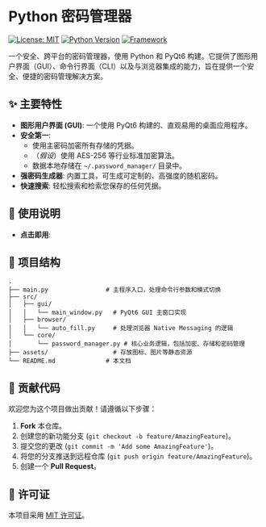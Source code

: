 # Python 密码管理器

[![License: MIT](https://img.shields.io/badge/License-MIT-yellow.svg)](https://opensource.org/licenses/MIT)
[![Python Version](https://img.shields.io/badge/python-3.8+-blue.svg)](https://www.python.org/downloads/)
[![Framework](https://img.shields.io/badge/UI-PyQt6-brightgreen.svg)](https://www.riverbankcomputing.com/software/pyqt/)

一个安全、跨平台的密码管理器，使用 Python 和 PyQt6 构建。它提供了图形用户界面（GUI）、命令行界面（CLI）以及与浏览器集成的能力，旨在提供一个安全、便捷的密码管理解决方案。

## ✨ 主要特性

- **图形用户界面 (GUI)**: 一个使用 PyQt6 构建的、直观易用的桌面应用程序。
- **安全第一**:
  - 使用主密码加密所有存储的凭据。
  - （*假设*）使用 AES-256 等行业标准加密算法。
  - 数据本地存储在 `~/.password_manager/` 目录中。
- **强密码生成器**: 内置工具，可生成可定制的、高强度的随机密码。
- **快速搜索**: 轻松搜索和检索您保存的任何凭据。


## 🚀 使用说明

- **点击即用**:

## 📂 项目结构

```
.
├── main.py                # 主程序入口，处理命令行参数和模式切换
├── src/
│   ├── gui/
│   │   └── main_window.py   # PyQt6 GUI 主窗口实现
│   ├── browser/
│   │   └── auto_fill.py     # 处理浏览器 Native Messaging 的逻辑
│   └── core/
│       └── password_manager.py # 核心业务逻辑，包括加密、存储和密码管理
├── assets/                  # 存放图标、图片等静态资源
└── README.md              # 本文档
```

## 🤝 贡献代码

欢迎您为这个项目做出贡献！请遵循以下步骤：

1.  **Fork** 本仓库。
2.  创建您的新功能分支 (`git checkout -b feature/AmazingFeature`)。
3.  提交您的更改 (`git commit -m 'Add some AmazingFeature'`)。
4.  将您的分支推送到远程仓库 (`git push origin feature/AmazingFeature`)。
5.  创建一个 **Pull Request**。

## 📄 许可证

本项目采用 [MIT 许可证](https://opensource.org/licenses/MIT)。
